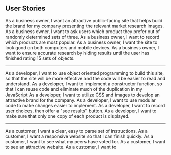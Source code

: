 User Stories
-------------------------------------------------------------------------------------

As a business owner, I want an attractive public-facing site that helps build the brand for my company presenting the relevant market research images.
As a business owner, I want to ask users which product they prefer out of randomly determined sets of three.
As a business owner, I want to record which products are most popular.
As a business owner, I want the site to look good on both computers and mobile devices.
As a business owner, I want to ensure accurate research by hiding results until the user has finished rating 15 sets of objects.

----------------------------------------------------------------------------------------

As a developer, I want to use object oriented programming to build this site, so that the site will be more effective and the code will be easier to read and understand.
As a developer, I want to implement a constructor function, so that I can reuse code and eliminate much of the duplication in my JavaScript
As a developer, I want to utilize CSS and images to develop an attractive brand for the company.
As a developer, I want to use modular code to make changes easier to implement.
As a developer, I want to record user choices, then offer a "see results" button.
As a developer, I want to make sure that only one copy of each product is displayed.

----------------------------------------------------------------------------------------

As a customer, I want a clear, easy to parse set of instructions.
As a customer, I want a responsive website so that I can finish quickly.
As a customer, I want to see what my peers have voted for.
As a customer, I want to see an attractive website.
As a customer, I want to
